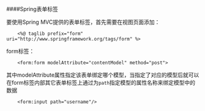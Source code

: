 ####Spring表单标签

要使用Spring MVC提供的表单标签，首先需要在视图页面添加：

		<%@ taglib prefix="form" uri="http://www.springframework.org/tags/form" %>

form标签：

		<form:form modelAttribute="contentModel" method="post">

其中modelAttribute属性指定该表单绑定哪个模型，当指定了对应的模型后就可以在form标签内部其它表单标签上通过为`path`指定模型的属性名称来绑定模型中的数据

		<form:input path="username"/>